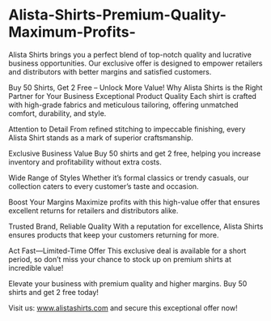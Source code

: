 # Alista-Shirts-Premium-Quality-Maximum-Profits-
Alista Shirts brings you a perfect blend of top-notch quality and lucrative business opportunities. Our exclusive offer is designed to empower retailers and distributors with better margins and satisfied customers.

Buy 50 Shirts, Get 2 Free – Unlock More Value!
Why Alista Shirts is the Right Partner for Your Business
Exceptional Product Quality
Each shirt is crafted with high-grade fabrics and meticulous tailoring, offering unmatched comfort, durability, and style.

Attention to Detail
From refined stitching to impeccable finishing, every Alista Shirt stands as a mark of superior craftsmanship.

Exclusive Business Value
Buy 50 shirts and get 2 free, helping you increase inventory and profitability without extra costs.

Wide Range of Styles
Whether it’s formal classics or trendy casuals, our collection caters to every customer’s taste and occasion.

Boost Your Margins
Maximize profits with this high-value offer that ensures excellent returns for retailers and distributors alike.

Trusted Brand, Reliable Quality
With a reputation for excellence, Alista Shirts ensures products that keep your customers returning for more.

Act Fast—Limited-Time Offer
This exclusive deal is available for a short period, so don’t miss your chance to stock up on premium shirts at incredible value!

Elevate your business with premium quality and higher margins. Buy 50 shirts and get 2 free today!

Visit us: www.alistashirts.com and secure this exceptional offer now!
